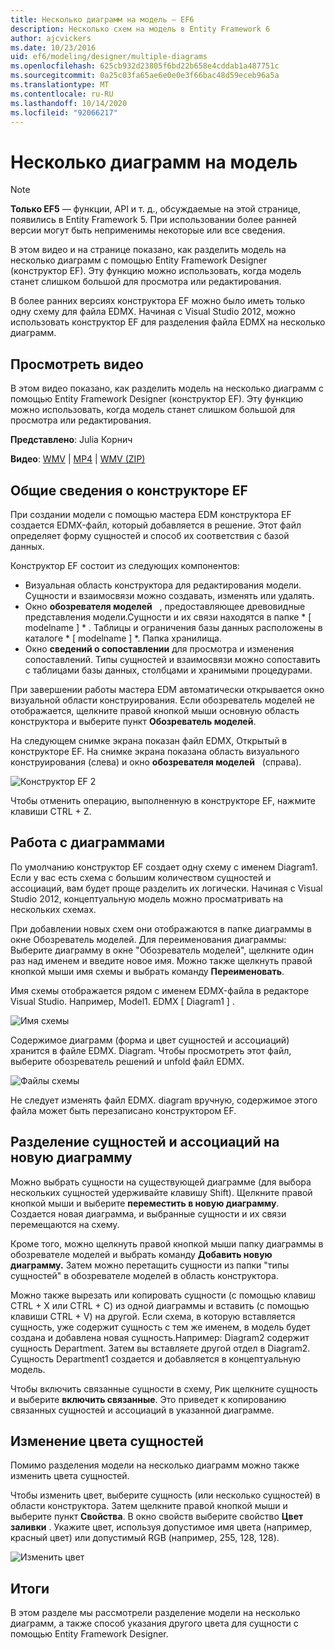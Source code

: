 ```yaml
---
title: Несколько диаграмм на модель — EF6
description: Несколько схем на модель в Entity Framework 6
author: ajcvickers
ms.date: 10/23/2016
uid: ef6/modeling/designer/multiple-diagrams
ms.openlocfilehash: 625cb932d23805f6bd22b658e4cddab1a487751c
ms.sourcegitcommit: 0a25c03fa65ae6e0e0e3f66bac48d59eceb96a5a
ms.translationtype: MT
ms.contentlocale: ru-RU
ms.lasthandoff: 10/14/2020
ms.locfileid: "92066217"
---
```

# <a name="multiple-diagrams-per-model"></a>Несколько диаграмм на модель
> [!NOTE]
> **Только EF5** — функции, API и т. д., обсуждаемые на этой странице, появились в Entity Framework 5. При использовании более ранней версии могут быть неприменимы некоторые или все сведения.

В этом видео и на странице показано, как разделить модель на несколько диаграмм с помощью Entity Framework Designer (конструктор EF). Эту функцию можно использовать, когда модель станет слишком большой для просмотра или редактирования.

В более ранних версиях конструктора EF можно было иметь только одну схему для файла EDMX. Начиная с Visual Studio 2012, можно использовать конструктор EF для разделения файла EDMX на несколько диаграмм.

## <a name="watch-the-video"></a>Просмотреть видео
В этом видео показано, как разделить модель на несколько диаграмм с помощью Entity Framework Designer (конструктор EF). Эту функцию можно использовать, когда модель станет слишком большой для просмотра или редактирования.

**Представлено**: Julia Корнич

**Видео**: [WMV](https://download.microsoft.com/download/5/C/2/5C2B52AB-5532-426F-B078-1E253341B5FA/HDI-ITPro-MSDN-winvideo-multiplediagrams.wmv)  |  [MP4](https://download.microsoft.com/download/5/C/2/5C2B52AB-5532-426F-B078-1E253341B5FA/HDI-ITPro-MSDN-mp4video-multiplediagrams.m4v)  |  [WMV (ZIP)](https://download.microsoft.com/download/5/C/2/5C2B52AB-5532-426F-B078-1E253341B5FA/HDI-ITPro-MSDN-winvideo-multiplediagrams.zip)

## <a name="ef-designer-overview"></a>Общие сведения о конструкторе EF

При создании модели с помощью мастера EDM конструктора EF создается EDMX-файл, который добавляется в решение. Этот файл определяет форму сущностей и способ их соответствия с базой данных.

Конструктор EF состоит из следующих компонентов:

-   Визуальная область конструктора для редактирования модели. Сущности и взаимосвязи можно создавать, изменять или удалять.
-   Окно **обозревателя моделей**   , предоставляющее древовидные представления модели.Сущности и их связи находятся в папке * \[ modelname \] * . Таблицы и ограничения базы данных расположены в каталоге * \[ modelname \] *. Папка хранилища.
-   Окно **сведений о сопоставлении** для просмотра и изменения сопоставлений. Типы сущностей и взаимосвязи можно сопоставить с таблицами базы данных, столбцами и хранимыми процедурами. 

При завершении работы мастера EDM автоматически открывается окно визуальной области конструирования. Если обозреватель моделей не отображается, щелкните правой кнопкой мыши основную область конструктора и выберите пункт **Обозреватель моделей**.

На следующем снимке экрана показан файл EDMX, Открытый в конструкторе EF. На снимке экрана показана область визуального конструирования (слева) и окно **обозревателя моделей**   (справа).

![Конструктор EF 2](~/ef6/media/efdesigner2.png)

Чтобы отменить операцию, выполненную в конструкторе EF, нажмите клавиши CTRL + Z.

## <a name="working-with-diagrams"></a>Работа с диаграммами

По умолчанию конструктор EF создает одну схему с именем Diagram1. Если у вас есть схема с большим количеством сущностей и ассоциаций, вам будет проще разделить их логически. Начиная с Visual Studio 2012, концептуальную модель можно просматривать на нескольких схемах.   

При добавлении новых схем они отображаются в папке диаграммы в окне Обозреватель моделей. Для переименования диаграммы: Выберите диаграмму в окне "Обозреватель моделей", щелкните один раз над именем и введите новое имя. Можно также щелкнуть правой кнопкой мыши имя схемы и выбрать команду **Переименовать**.

Имя схемы отображается рядом с именем EDMX-файла в редакторе Visual Studio. Например, Model1. EDMX \[ Diagram1 \] .

![Имя схемы](~/ef6/media/diagramname.png)

Содержимое диаграмм (форма и цвет сущностей и ассоциаций) хранится в файле EDMX. Diagram. Чтобы просмотреть этот файл, выберите обозреватель решений и unfold файл EDMX. 

![Файлы схемы](~/ef6/media/diagramfiles.png)

Не следует изменять файл EDMX. diagram вручную, содержимое этого файла может быть перезаписано конструктором EF.
 
## <a name="splitting-entities-and-associations-into-a-new-diagram"></a>Разделение сущностей и ассоциаций на новую диаграмму

Можно выбрать сущности на существующей диаграмме (для выбора нескольких сущностей удерживайте клавишу Shift). Щелкните правой кнопкой мыши и выберите **переместить в новую диаграмму**. Создается новая диаграмма, и выбранные сущности и их связи перемещаются на схему.

Кроме того, можно щелкнуть правой кнопкой мыши папку диаграммы в обозревателе моделей и выбрать команду **Добавить новую диаграмму.** Затем можно перетащить сущности из папки "типы сущностей" в обозревателе моделей в область конструктора.

Можно также вырезать или копировать сущности (с помощью клавиш CTRL + X или CTRL + C) из одной диаграммы и вставить (с помощью клавиши CTRL + V) на другой. Если схема, в которую вставляется сущность, уже содержит сущность с тем же именем, в модель будет создана и добавлена новая сущность.Например: Diagram2 содержит сущность Department. Затем вы вставляете другой отдел в Diagram2. Сущность Department1 создается и добавляется в концептуальную модель.   

Чтобы включить связанные сущности в схему, Рик щелкните сущность и выберите **включить связанные**. Это приведет к копированию связанных сущностей и ассоциаций в указанной диаграмме.

## <a name="changing-the-color-of-entities"></a>Изменение цвета сущностей

Помимо разделения модели на несколько диаграмм можно также изменить цвета сущностей.

Чтобы изменить цвет, выберите сущность (или несколько сущностей) в области конструктора. Затем щелкните правой кнопкой мыши и выберите пункт **Свойства**. В окно свойств выберите свойство **Цвет заливки** . Укажите цвет, используя допустимое имя цвета (например, красный цвет) или допустимый RGB (например, 255, 128, 128). 

![Изменить цвет](~/ef6/media/color.png)

## <a name="summary"></a>Итоги

В этом разделе мы рассмотрели разделение модели на несколько диаграмм, а также способ указания другого цвета для сущности с помощью Entity Framework Designer. 
